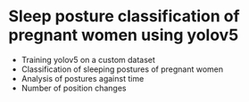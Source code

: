 # Sleep posture classification of pregnant women using yolov5

- Training yolov5 on a custom dataset 
- Classification of sleeping postures of pregnant women
- Analysis of postures against time
- Number of position changes
